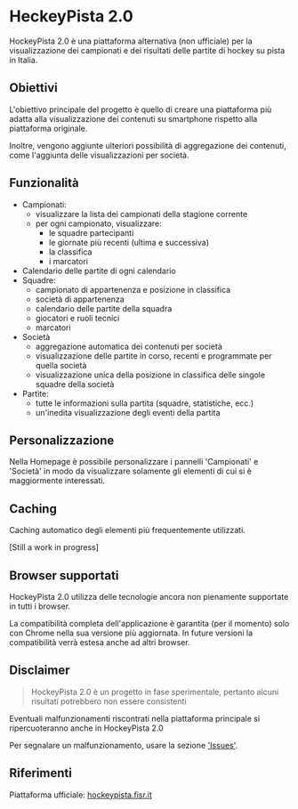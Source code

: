 # HeckeyPista 2.0

HockeyPista 2.0 è una piattaforma alternativa (non ufficiale) per la visualizzazione dei campionati e dei risultati delle partite di hockey su pista in Italia.

## Obiettivi

L'obiettivo principale del progetto è quello di creare una piattaforma più adatta alla visualizzazione dei contenuti su smartphone rispetto alla piattaforma originale.

Inoltre, vengono aggiunte ulteriori possibilità di aggregazione dei contenuti, come l'aggiunta delle visualizzazioni per società.

## Funzionalità

- Campionati:
    - visualizzare la lista dei campionati della stagione corrente
    - per ogni campionato, visualizzare:
        - le squadre partecipanti
        - le giornate più recenti (ultima e successiva)
        - la classifica
        - i marcatori
- Calendario delle partite di ogni calendario
- Squadre:
    - campionato di appartenenza e posizione in classifica
    - società di appartenenza
    - calendario delle partite della squadra
    - giocatori e ruoli tecnici
    - marcatori
- Società
    - aggregazione automatica dei contenuti per società
    - visualizzazione delle partite in corso, recenti e programmate per quella società
    - visualizzazione unica della posizione in classifica delle singole squadre della società
- Partite:
    - tutte le informazioni sulla partita (squadre, statistiche, ecc.)
    - un'inedita visualizzazione degli eventi della partita

## Personalizzazione

Nella Homepage è possibile personalizzare i pannelli 'Campionati' e 'Società' in modo da visualizzare solamente gli elementi di cui si è maggiormente interessati.

## Caching

Caching automatico degli elementi più frequentemente utilizzati.

[Still a work in progress]

## Browser supportati

HockeyPista 2.0 utilizza delle tecnologie ancora non pienamente supportate in tutti i browser.

La compatibilità completa dell'applicazione è garantita (per il momento) solo con Chrome nella sua versione più aggiornata.
In future versioni la compatibilità verrà estesa anche ad altri browser.

## Disclaimer

> HockeyPista 2.0 è un progetto in fase sperimentale, pertanto alcuni risultati potrebbero non essere consistenti

Eventuali malfunzionamenti riscontrati nella piattaforma principale si ripercuoteranno anche in HockeyPista 2.0

Per segnalare un malfunzionamento, usare la sezione ['Issues'](https://github.com/gvischio/hockeypista/issues).

## Riferimenti

Piattaforma ufficiale: [hockeypista.fisr.it](hockeypista.fisr.it)